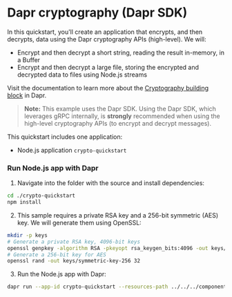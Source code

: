 # Dapr cryptography (Dapr SDK)

In this quickstart, you'll create an application that encrypts, and then decrypts, data using the Dapr cryptography APIs (high-level). We will:

- Encrypt and then decrypt a short string, reading the result in-memory, in a Buffer
- Encrypt and then decrypt a large file, storing the encrypted and decrypted data to files using Node.js streams

Visit the documentation to learn more about the [Cryptography building block](https://docs.dapr.io/developing-applications/building-blocks/cryptography/) in Dapr.

> **Note:** This example uses the Dapr SDK. Using the Dapr SDK, which leverages gRPC internally, is **strongly** recommended when using the high-level cryptography APIs (to encrypt and decrypt messages).

This quickstart includes one application:

- Node.js application `crypto-quickstart`

### Run Node.js app with Dapr

1. Navigate into the folder with the source and install dependencies:

<!-- STEP
name: Install Node dependencies
-->

```bash
cd ./crypto-quickstart
npm install
```
<!-- END_STEP -->

2. This sample requires a private RSA key and a 256-bit symmetric (AES) key. We will generate them using OpenSSL:

<!-- STEP
name: Generate keys
working_dir: crypto-quickstart
expected_stdout_lines:
expected_stderr_lines:
-->

```bash
mkdir -p keys
# Generate a private RSA key, 4096-bit keys
openssl genpkey -algorithm RSA -pkeyopt rsa_keygen_bits:4096 -out keys/rsa-private-key.pem
# Generate a 256-bit key for AES
openssl rand -out keys/symmetric-key-256 32
```

<!-- END_STEP -->

3. Run the Node.js app with Dapr:

<!-- STEP
name: Run Node.js app
expected_stdout_lines:
  - "== APP == == Encrypting message using buffers"
  - "== APP == Encrypted the message, got 856 bytes"
  - "== APP == == Decrypting message using buffers"
  - "== APP == Decrypted the message, got 24 bytes"
  - '== APP == The secret is "passw0rd"'
  - "== APP == == Encrypting message using streams"
  - "== APP == Encrypting federico-di-dio-photography-Q4g0Q-eVVEg-unsplash.jpg to encrypted.out"
  - "== APP == Encrypted the message to encrypted.out"
  - "== APP == == Decrypting message using streams"
  - "== APP == Decrypting encrypted.out to decrypted.out.jpg"
  - "== APP == Decrypted the message to decrypted.out.jpg"
  - "Exited App successfully"
expected_stderr_lines:
working_dir: ./crypto-quickstart
output_match_mode: substring
background: true
sleep: 10
-->

```bash
dapr run --app-id crypto-quickstart --resources-path ../../../components/ -- npm start
```

<!-- END_STEP -->
